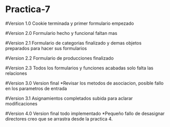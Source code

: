 # Practica-7

#Version 1.0
Cookie terminada y primer formulario empezado

#Version 2.0
Formulario hecho y funcional faltan mas

#Version 2.1
Formulario de categorias finalizado y demas objetos preparados para hacer sus formularios

#Version 2.2
Formulario de producciones finalizado

#Version 2.3
Todos los formularios y funciones acabadas solo falta las relaciones

#Version 3.0
Version final *Revisar los metodos de asociacion, posible fallo en los parametros de entrada

#Version 3.1
Asignamientos completados subida para aclarar modificaciones

#Version 4.0
Version final todo implementado *Pequeño fallo de desasignar directores creo que se arrastra desde la practica 4.